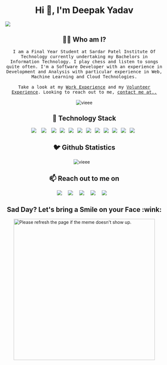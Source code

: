 <h1 align="center">Hi 👋, I'm Deepak Yadav</h1>
<img src="https://i.imgur.com/Eu3NtrU.png">

<h2 align="center"> 👨‍💻 Who am I?</h2>
<p align="center">
  <samp>
I am a Final Year Student at Sardar Patel Institute Of Technology currently undertaking my Bachelors in Information Technology. I play chess and listen to songs quite often. I'm a Software Developer with an experience in Development and Analysis with particular experience in Web, Machine Learning and Cloud Technologies. 
  </samp><br><br>
  <samp>
Take a look at my <a href="./EXPERIENCE.md">Work Experience</a> and my <a href="./VOLUNTEER-EXPERIENCE.md">Volunteer Experience</a>. Looking to reach out to me, <a href="#contact">contact me at..</a>
   </samp>
  <br> <br>
  <img src="https://komarev.com/ghpvc/?username=vieee" alt="vieee" /> 
</p>

<h2 align="center"> 🔭 Technology Stack</h2>
<p align="center">
  <img src="https://img.shields.io/badge/node.js%20-%2343853D.svg?&style=for-the-badge&logo=node.js&logoColor=white" />&nbsp;&nbsp;&nbsp;
  <img src="https://img.shields.io/badge/react%20-%2300D9FF.svg?&style=for-the-badge&logo=react&logoColor=white" />&nbsp;&nbsp;&nbsp;
  <img src="https://img.shields.io/badge/javascript%20-%231572B6.svg?&style=for-the-badge&logo=javascript&logoColor=white" />&nbsp;&nbsp;
  <img src="https://img.shields.io/badge/mongodb%20-%ffdf87B6.svg?&style=for-the-badge&logo=mongodb&logoColor=white" />&nbsp;&nbsp;
  <img src="https://img.shields.io/badge/mysql%20-%2300D9FF.svg?&style=for-the-badge&logo=mysql&logoColor=white" />&nbsp;&nbsp;
  <img src="https://img.shields.io/badge/python%20-%231572B6.svg?&style=for-the-badge&logo=python&logoColor=white" />&nbsp;&nbsp;
  <img src="https://img.shields.io/badge/firebase%20-%97BC62FF.svg?&style=for-the-badge&logo=firebase&logoColor=white" />&nbsp;&nbsp;
  <img src="https://img.shields.io/badge/electron%20-%2343853D.svg?&style=for-the-badge&logo=electron&logoColor=white" />&nbsp;&nbsp;
  <img src="https://img.shields.io/badge/neo4j%20-%231572B6.svg?&style=for-the-badge&logo=neo4j&logoColor=white" />&nbsp;&nbsp;
  <img src="https://img.shields.io/badge/graphql%20-%9CC3D5FF.svg?&style=for-the-badge&logo=graphql&logoColor=white" />&nbsp;&nbsp;
  <img src="https://img.shields.io/badge/git%20-%231572B6.svg?&style=for-the-badge&logo=git&logoColor=white" />&nbsp;&nbsp;
  <img src="https://img.shields.io/badge/php%20-%EA738DFF.svg?&style=for-the-badge&logo=php&logoColor=white" />&nbsp;&nbsp; 
</p>

<h2 align="center">🐦 Github Statistics </h2>
<p align="center">
<img src="https://github-readme-stats.vercel.app/api?username=vieee&layout=compact&hide=html&theme=jolly" alt="vieee" />&nbsp;&nbsp;&nbsp;&nbsp;
</p>

<h2 align="center" id="contact">📫 Reach out to me on</h2>
<p align="center">
  <a target="_blank"href="https://www.linkedin.com/in/deepak-yadav-4a2b8518b"><img src="https://img.shields.io/badge/linkedin-%230077B5.svg?&style=for-the-badge&logo=linkedin&logoColor=white" /></a>&nbsp;&nbsp;&nbsp;&nbsp;
  <a target="_blank"href="https://twitter.com/DeepakY06982993"><img src="https://img.shields.io/badge/twitter-%231DA1F2.svg?&style=for-the-badge&logo=twitter&logoColor=white" /></a>&nbsp;&nbsp;&nbsp;&nbsp;
  <a href="mailto:dgyadav1782000@gmail.com?subject=Hello%20Deepak,%20From%20Github"><img src="https://img.shields.io/badge/gmail-%23D14836.svg?&style=for-the-badge&logo=gmail&logoColor=white" /></a>&nbsp;&nbsp;&nbsp;&nbsp;
  <a href="https://www.instagram.com/de.epaks9501/"><img src="https://img.shields.io/badge/instagram-%23D14836.svg?&style=for-the-badge&logo=instagram&logoColor=pink" /></a>&nbsp;&nbsp;&nbsp;&nbsp;
  <a href="https://www.facebook.com/cleverdeepak"><img src="https://img.shields.io/badge/facebook-%27D1203.svg?&style=for-the-badge&logo=hashnode&logoColor=blue" /></a>&nbsp;&nbsp;&nbsp;&nbsp;
</p>

<h2 align="center">Sad Day? Let's bring a Smile on your Face :wink:</h2>
<p style="display: flex; align-items: center; justify-content: center;">
<img src='https://get-me-a-meme.herokuapp.com/' title="Meme" alt="Please refresh the page if the meme doesn't show up." height="450" /> 
</p>





